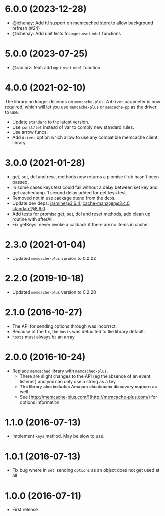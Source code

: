 # 6.0.0 (2023-12-28)

  * @lchenay: Add ttl support on memcached store to allow background refresh (#24)
  * @lchenay: Add unit tests for `mget` `mset` `mdel` functions

# 5.0.0 (2023-07-25)
 
  * @radiorz: feat: add `mget` `mset` `mdel` function

# 4.0.0 (2021-02-10)

The library no longer depends on `memcache-plus`. A `driver` parameter is now required,
which will let you use `memcache-plus` or `memcache-pp` as the driver to use.

  * Update `standard` to the latest version.
  * Use `const/let` instead of var to comply new standard rules.
  * Use arrow funcs.
  * Add `driver` option which allow to use any compatible memcache client library.

# 3.0.0 (2021-01-28)

  * get, set, del and reset methods now returns a promise if cb hasn't been passed.
  * In some cases keys test could fail without a delay between set key and get cachedump.
  1 second delay added for get keys test.
  * Removed not in use package xtend from the deps.
  * Update dev deps: jasmine@3.6.4, cache-manager@3.4.0, standard@8.6.0.
  * Add tests for promise get, set, del and reset methods, add clean up routine with afterAll.
  * Fix getKeys: never invoke a callback if there are no items in cache.

# 2.3.0 (2021-01-04)

* Updated `memcache-plus` version to 0.2.22

# 2.2.0 (2019-10-18)

* Updated `memcache-plus` version to 0.2.20

# 2.1.0 (2016-10-27)

  * The API for sending options through was incorrect.
  * Because of the fix, the `hosts` was defaulted to the library default.
  * `hosts` must always be an array

# 2.0.0 (2016-10-24)

  * Replace `memcached` library with `memcached-plus`. 
    * There are slight changes to the API (eg the absence of an event listener) and you can only use a string as a key. 
    * The library also includes Amazon elasticache discovery support as well.
    * See [http://memcache-plus.com/](http://memcache-plus.com/) for options information

# 1.1.0 (2016-07-13)

  * Implement `keys` method. May be slow to use.

# 1.0.1 (2016-07-13)

  * Fix bug where in `set`, sending `options` as an object does not get used at all

# 1.0.0 (2016-07-11)

  * First release

